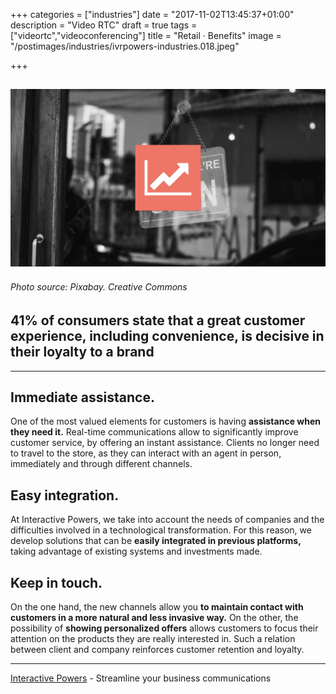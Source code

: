 +++
categories = ["industries"]
date = "2017-11-02T13:45:37+01:00"
description = "Video RTC"
draft = true
tags = ["videortc","videoconferencing"]
title = "Retail · Benefits"
image = "/postimages/industries/ivrpowers-industries.018.jpeg"

+++

![shop's entrance](/postimages/industries/ivrpowers-industries.018.jpeg)
-----------
######	Photo source: Pixabay. Creative Commons


## 41% of consumers state that a great customer experience, including convenience, is decisive in their loyalty to a brand
---

## Immediate assistance.

One of the most valued elements for customers is having **assistance when they need it.** Real-time communications allow to significantly improve customer service, by offering an instant assistance. Clients no longer need to travel to the store, as they can interact with an agent in person, immediately and through different channels.

## Easy integration.

At Interactive Powers, we take into account the needs of companies and the difficulties involved in a technological transformation. For this reason, we develop solutions that can be **easily integrated in previous platforms,** taking advantage of existing systems and investments made.


## Keep in touch.

On the one hand, the new channels allow you **to maintain contact with customers in a more natural and less invasive way.** On the other, the possibility of **showing personalized offers** allows customers to focus their attention on the products they are really interested in. Such a relation between client and company reinforces customer retention and loyalty.


---
[Interactive Powers](http://www.ivrpowers.com/) - Streamline your business communications

